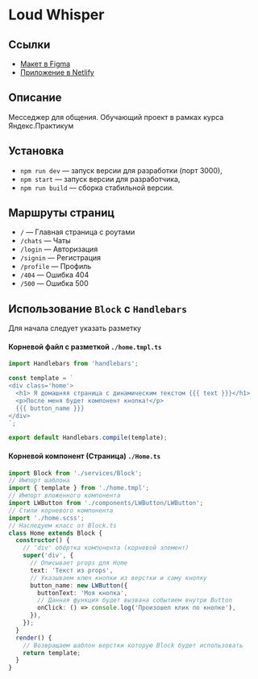 # Loud Whisper

## Ссылки
* [Макет в Figma](https://www.figma.com/file/19wDMl4QNTAFHu6Q1mZcr5/Yandex.Practicum-Chats?node-id=0%3A1&t=OwJO1e9oSTv8b3WW-0)
* [Приложение в Netlify](https://sunny-muffin-404bd7.netlify.app)

## Описание
Месседжер для общения.
Обучающий проект в рамках курса Яндекс.Практикум

## Установка

- `npm run dev` — запуск версии для разработки (порт 3000),
- `npm start` — запуск версии для разработчика,
- `npm run build` — сборка стабильной версии.

## Маршруты страниц

- `/` — Главная страница с роутами
- `/chats` — Чаты
- `/login` — Авторизация
- `/signin` — Регистрация
- `/profile` — Профиль
- `/404` — Ошибка 404
- `/500` — Ошибка 500


## Использование `Block` с `Handlebars`

Для начала следует указать разметку
#### Корневой файл с разметкой `./home.tmpl.ts`
```ts
import Handlebars from 'handlebars';

const template = `
<div class='home'>
  <h1> Я домашняя страница с динамическим текстом {{{ text }}}</h1>
  <p>После меня будет компонент кнопка!</p>
  {{{ button_name }}}
</div>
`;

export default Handlebars.compile(template);

```

#### Корневой компонент (Страница) `./Home.ts`

```ts
import Block from './services/Block';
// Импорт шаблона
import { template } from './home.tmpl';
// Импорт вложенного компонента
import LWButton from './components/LWButton/LWButton';
// Стили корневого компонента
import './home.scss';
// Наследуем класс от Block.ts
class Home extends Block {
  constructor() {
    // 'div' обёртка компонента (корневой элемент) 
    super('div', {
      // Описывает props для Home
      text: 'Текст из props',
      // Указываем ключ кнопки из верстки и саму кнопку
      button_name: new LWButton({
        buttonText: 'Моя кнопка',
        // Данная функция будет вызвана событием внутри Button
        onClick: () => console.log('Произошел клик по кнопке'),
      }),
    });
  }
  render() {
    // Возвращаем шаблон верстки которую Block будет использовать
    return template;
  }
}